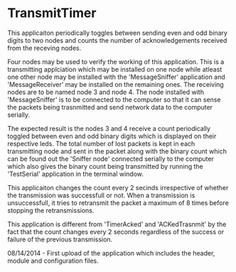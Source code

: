 TransmitTimer
=============
This applicaiton periodically toggles between sending even and odd binary digits to two nodes and counts the number of acknowledgements received from the receving nodes.

Four nodes may be used to verify the working of this application. This is a transmitting applciation which may be installed on one node while atleast one other node may be installed with the 'MessageSniffer' application and 'MessageReceiver' may be installed on the remaining ones. The receiving nodes are to be named node  3 and node 4. The node installed with 'MessageSniffer' is to be connected to the computer so that it can sense the packets being trasnmitted and send network data to the computer serially.

The expected result is the nodes 3 and 4 receive a count periodically toggled between even and odd binary digits which is displayed on their respective leds. The total number of lost packets is kept in each transmitting node and sent in the packet along with the binary count which can be found out the 'Sniffer node' connected serially to the computer which also gives the binary count being transmitted by running the 'TestSerial' application in the terminal window.

This applicaiton changes the count every 2 secinds irrespective of whether the transmission was successfull or not. When a transmission is unsuccessfull, it tries to retransmit the packet a maximum of 8 times before stopping the retransmissions. 

This application is different from 'TimerAcked' and 'ACKedTrasnmit' by the fact that the count changes every 2 seconds regardless of the success or failure of the previous transmission.




08/14/2014 - First upload of the application which includes the header, module and configuration files.
